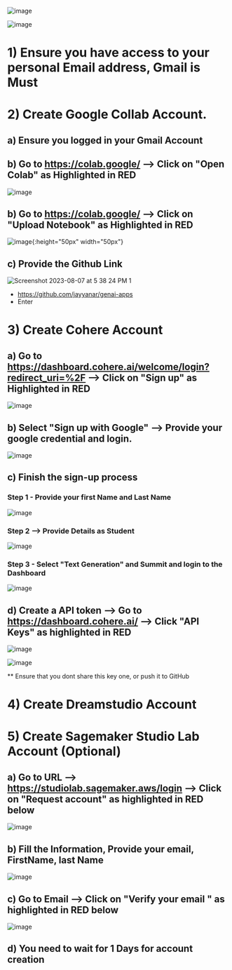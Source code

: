 
![image](https://github.com/jayyanar/genai-apps/assets/12956021/8001f020-7ec0-436f-b45c-b90b5bbf6e23)

![image](https://github.com/jayyanar/genai-apps/assets/12956021/3135ed87-4e36-4372-be22-a43e2d89fa7c)


# 1) Ensure you have access to your personal Email address, Gmail is Must


 
# 2) Create Google Collab Account.

## a) Ensure you logged in your Gmail Account

## b) Go to https://colab.google/ --> Click on "Open Colab" as Highlighted in RED

![image](https://github.com/jayyanar/genai-apps/assets/12956021/6be7cca7-654f-4b44-9092-ea54f6ce863c)

## b) Go to https://colab.google/ --> Click on "Upload Notebook" as Highlighted in RED
![image](https://github.com/jayyanar/genai-apps/assets/12956021/f0b36794-cccb-4ad2-b38a-bbca2f78ee73){:height="50px" width="50px"}

## c) Provide the Github Link
![Screenshot 2023-08-07 at 5 38 24 PM 1](https://github.com/jayyanar/genai-apps/assets/12956021/0349f70c-5f51-41d5-b9b3-abdcf3cc2bea)

 - https://github.com/jayyanar/genai-apps
 - Enter

# 3) Create Cohere Account


## a) Go to https://dashboard.cohere.ai/welcome/login?redirect_uri=%2F --> Click on "Sign up" as Highlighted in RED

![image](https://github.com/jayyanar/genai-apps/assets/12956021/f44d064c-2ea0-4905-8446-1c32bc57723b)

## b) Select "Sign up with Google" --> Provide your google credential and login.

![image](https://github.com/jayyanar/genai-apps/assets/12956021/39b90fef-9717-402c-ae1c-49abc095931d)

## c)  Finish the sign-up process

### Step 1 - Provide your first Name and Last Name
![image](https://github.com/jayyanar/genai-apps/assets/12956021/7954749d-4233-4902-a1ff-aed9797d9810)

### Step 2 --> Provide Details as Student

![image](https://github.com/jayyanar/genai-apps/assets/12956021/f54daa0b-c535-4abf-9da0-d54a1b8e94e5)


### Step 3  - Select "Text Generation" and  Summit and login to the Dashboard

![image](https://github.com/jayyanar/genai-apps/assets/12956021/2885f140-6591-497e-b6ff-79b52d3bdb5c)



## d)  Create a API token --> Go to https://dashboard.cohere.ai/ --> Click "API Keys" as highlighted in RED


![image](https://github.com/jayyanar/genai-apps/assets/12956021/154aad19-5833-47f6-b355-30ea3433d5a3)



![image](https://github.com/jayyanar/genai-apps/assets/12956021/a2d9ebfc-cc5c-4224-9164-74810f88b678)

** Ensure that you dont share this key one, or push it to GitHub


# 4) Create Dreamstudio Account


# 5) Create Sagemaker Studio Lab Account (Optional)

 ## a) Go to URL --> https://studiolab.sagemaker.aws/login --> Click on "Request account" as highlighted in RED below

 ![image](https://github.com/jayyanar/genai-apps/assets/12956021/23c0c5cc-bdaa-4059-84a4-a010ec5d1d3f)

 ## b) Fill the Information, Provide your email, FirstName, last Name
 
 ![image](https://github.com/jayyanar/genai-apps/assets/12956021/50411bb9-0645-4eb0-be32-2814aa78abb5)

 ## c) Go to Email  --> Click on "Verify your email "  as highlighted in RED below

 ![image](https://github.com/jayyanar/genai-apps/assets/12956021/7ccab11a-010a-4083-91fa-d1794c179d88)

 ## d) You need to wait for 1 Days for account creation
